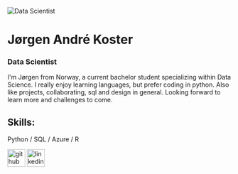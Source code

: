 ![Data Scientist](https://miro.medium.com/max/870/1*14v1pUZwr516557dpS-oYw.jpeg)

# Jørgen André Koster
### Data Scientist
I'm Jørgen from Norway, a current bachelor student specializing within Data Science. I really enjoy learning languages, but prefer coding in python. Also like projects, collaborating, sql and design in general. Looking forward to learn more and challenges to come.

## Skills:
Python / SQL / Azure / R

[<img src='https://cdn.jsdelivr.net/npm/simple-icons@3.0.1/icons/github.svg' alt='github' height='40'>](https://github.com/Kozter)  [<img src='https://cdn.jsdelivr.net/npm/simple-icons@3.0.1/icons/linkedin.svg' alt='linkedin' height='40'>](linkedin.com/in/jørgen-andré-koster-0b3760190)  

